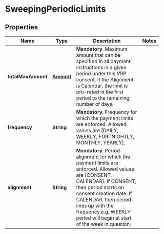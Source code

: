 

# SweepingPeriodicLimits


## Properties

Name | Type | Description | Notes
------------ | ------------- | ------------- | -------------
**totalMaxAmount** | [**Amount**](Amount.md) | __Mandatory__. Maximum amount that can be specified in all payment instructions in a given period under this VRP consent. If the Alignment is Calendar, the limit is pro-rated in the first period to the remaining number of days. | 
**frequency** | **String** | __Mandatory__. Frequency for which the payment limits are enforced. Allowed values are [DAILY, WEEKLY, FORTNIGHTLY, MONTHLY, YEARLY]. | 
**alignment** | **String** | __Mandatory__. Period alignment for which the payment limits are enforced. Allowed values are [CONSENT, CALENDAR]. If CONSENT, then period starts on consent creation date. If CALENDAR, then period lines up with the frequency e.g. WEEKLY period will begin at start of the week in question. | 



